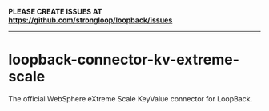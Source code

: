 **PLEASE CREATE ISSUES AT https://github.com/strongloop/loopback/issues**

---

# loopback-connector-kv-extreme-scale

The official WebSphere eXtreme Scale KeyValue connector for LoopBack.
